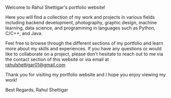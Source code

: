 Welcome to Rahul Shettigar's portfolio website!

Here you will find a collection of my work and projects in various fields including backend development, photography, graphic design, machine learning, data science, and programming in languages such as Python, C/C++, and Java.

Feel free to browse through the different sections of my portfolio and learn more about my skills and experiences. If you have any questions or would like to collaborate on a project, please don't hesitate to reach out to me via the contact section of this website or via email at rahulshettigar01@gmail.com

Thank you for visiting my portfolio website and I hope you enjoy viewing my work!

Best Regards,
Rahul Shettigar
